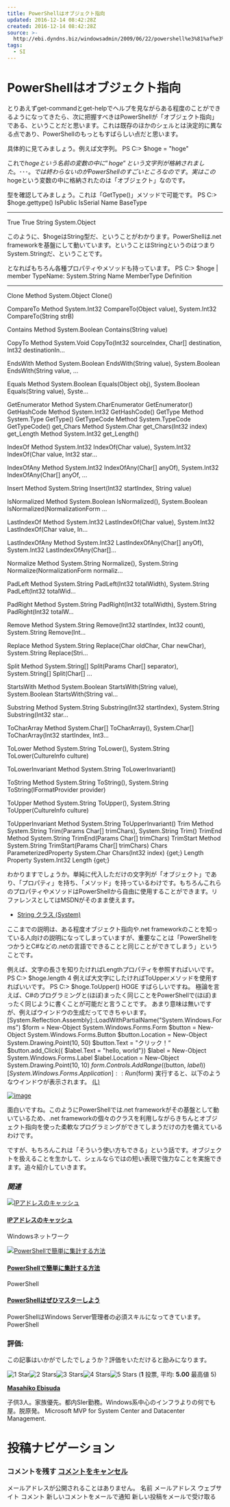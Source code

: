 ```yaml
---
title: PowerShellはオブジェクト指向
updated: 2016-12-14 08:42:28Z
created: 2016-12-14 08:42:28Z
source: >-
  http://ebi.dyndns.biz/windowsadmin/2009/06/22/powershell%e3%81%af%e3%82%aa%e3%83%96%e3%82%b8%e3%82%a7%e3%82%af%e3%83%88%e6%8c%87%e5%90%91/
tags:
  - SI
---
```


# PowerShellはオブジェクト指向

とりあえずget-commandとget-helpでヘルプを見ながらある程度のことができるようになってきたら、次に把握すべきはPowerShellが「オブジェクト指向」である、ということだと思います。これは既存のほかのシェルとは決定的に異なる点であり、PowerShellのもっともすばらしい点だと思います。

具体的に見てみましょう。例えば文字列。
PS C:\> $hoge = "hoge"

これで$hogeという名前の変数の中に”hoge”という文字列が格納されました。･･･。では終わらないのがPowerShellのすごいところなのです。実はこの$hogeという変数の中に格納されたのは「オブジェクト」なのです。

型を確認してみましょう。これは「GetType()」メソッドで可能です。
PS C:\> $hoge.gettype()
IsPublic IsSerial Name BaseType
-------- -------- ---- --------
True True String System.Object

このように、$hogeはString型だ、ということがわかります。PowerShellは.net frameworkを基盤にして動いています。ということはStringというのはつまりSystem.Stringだ、ということです。

となればもちろん各種プロパティやメソッドも持っています。
PS C:\> $hoge | member
TypeName: System.String
Name MemberType Definition
---- ---------- ----------
Clone Method System.Object Clone()

CompareTo Method System.Int32 CompareTo(Object value), System.Int32 CompareTo(String strB)

Contains Method System.Boolean Contains(String value)

CopyTo Method System.Void CopyTo(Int32 sourceIndex, Char[] destination, Int32 destinationIn...

EndsWith Method System.Boolean EndsWith(String value), System.Boolean EndsWith(String value, ...

Equals Method System.Boolean Equals(Object obj), System.Boolean Equals(String value), Syste...

GetEnumerator Method System.CharEnumerator GetEnumerator()
GetHashCode Method System.Int32 GetHashCode()
GetType Method System.Type GetType()
GetTypeCode Method System.TypeCode GetTypeCode()
get_Chars Method System.Char get_Chars(Int32 index)
get_Length Method System.Int32 get_Length()

IndexOf Method System.Int32 IndexOf(Char value), System.Int32 IndexOf(Char value, Int32 star...

IndexOfAny Method System.Int32 IndexOfAny(Char[] anyOf), System.Int32 IndexOfAny(Char[] anyOf, ...

Insert Method System.String Insert(Int32 startIndex, String value)

IsNormalized Method System.Boolean IsNormalized(), System.Boolean IsNormalized(NormalizationForm ...

LastIndexOf Method System.Int32 LastIndexOf(Char value), System.Int32 LastIndexOf(Char value, In...

LastIndexOfAny Method System.Int32 LastIndexOfAny(Char[] anyOf), System.Int32 LastIndexOfAny(Char[]...

Normalize Method System.String Normalize(), System.String Normalize(NormalizationForm normaliz...

PadLeft Method System.String PadLeft(Int32 totalWidth), System.String PadLeft(Int32 totalWid...

PadRight Method System.String PadRight(Int32 totalWidth), System.String PadRight(Int32 totalW...

Remove Method System.String Remove(Int32 startIndex, Int32 count), System.String Remove(Int...

Replace Method System.String Replace(Char oldChar, Char newChar), System.String Replace(Stri...

Split Method System.String[] Split(Params Char[] separator), System.String[] Split(Char[] ...

StartsWith Method System.Boolean StartsWith(String value), System.Boolean StartsWith(String val...

Substring Method System.String Substring(Int32 startIndex), System.String Substring(Int32 star...

ToCharArray Method System.Char[] ToCharArray(), System.Char[] ToCharArray(Int32 startIndex, Int3...

ToLower Method System.String ToLower(), System.String ToLower(CultureInfo culture)

ToLowerInvariant Method System.String ToLowerInvariant()

ToString Method System.String ToString(), System.String ToString(IFormatProvider provider)

ToUpper Method System.String ToUpper(), System.String ToUpper(CultureInfo culture)

ToUpperInvariant Method System.String ToUpperInvariant()
Trim Method System.String Trim(Params Char[] trimChars), System.String Trim()
TrimEnd Method System.String TrimEnd(Params Char[] trimChars)
TrimStart Method System.String TrimStart(Params Char[] trimChars)
Chars ParameterizedProperty System.Char Chars(Int32 index) {get;}
Length Property System.Int32 Length {get;}

わかりますでしょうか。単純に代入しただけの文字列が「オブジェクト」であり、「プロパティ」を持ち、「メソッド」を持っているわけです。もちろんこれらのプロパティやメソッドはPowerShellから自由に使用することができます。リファレンスとしてはMSDNがそのまま使えます。

- [String クラス (System)](http://msdn.microsoft.com/ja-jp/library/system.string(VS.80).aspx)

ここまでの説明は、ある程度オブジェクト指向や.net frameworkのことを知っている人向けの説明になってしまっていますが、重要なことは「PowerShellをつかうとC#などの.netの言語でできることと同じことができてしまう」ということです。

例えば、文字の長さを知りたければLengthプロパティを参照すればいいです。
PS C:\> $hoge.length
4
例えば大文字にしたければToUpperメソッドを使用すればいいです。
PS C:\> $hoge.ToUpper()
HOGE
すばらしいですね。
極論を言えば、C#のプログラミングと(ほぼ)まったく同じことをPowerShellで(ほぼ)まったく同じように書くことが可能だと言うことです。
あまり意味は無いですが、例えばウインドウの生成だってできちゃいます。
[System.Reflection.Assembly]::LoadWithPartialName("System.Windows.Forms")
$form = New-Object System.Windows.Forms.Form
$button = New-Object System.Windows.Forms.Button
$button.Location = New-Object System.Drawing.Point(10, 50)
$button.Text = "クリック！“
$button.add_Click({ $label.Text = "hello, world"})
$label = New-Object System.Windows.Forms.Label
$label.Location = New-Object System.Drawing.Point(10, 10)
$form.Controls.AddRange(($button, $label))
[System.Windows.Forms.Application]::Run($form)
実行すると、以下のようなウインドウが表示されます。
[(L)](http://i2.wp.com/ebi.dyndns.biz/pictures/PowerShell_12D4C/image.png)

[![image](../_resources/image_thumb.png)](http://i2.wp.com/ebi.dyndns.biz/pictures/PowerShell_12D4C/image.png)

面白いですね。このようにPowerShellでは.net frameworkがその基盤として動いているため、.net frameworkの個々のクラスを利用しながらきちんとオブジェクト指向を使った柔軟なプログラミングができてしまうだけの力を備えているわけです。

ですが、もちろんこれは「そういう使い方もできる」という話です。オブジェクトを扱えることを生かして、シェルならではの短い表現で強力なことを実施できます。追々紹介していきます。

### *関連*

[![IPアドレスのキャッシュ](../_resources/image_thumb-1.png)](http://ebi.dyndns.biz/windowsadmin/2009/01/20/ip%e3%82%a2%e3%83%89%e3%83%ac%e3%82%b9%e3%81%ae%e3%82%ad%e3%83%a3%e3%83%83%e3%82%b7%e3%83%a5/)

#### [IPアドレスのキャッシュ](http://ebi.dyndns.biz/windowsadmin/2009/01/20/ip%e3%82%a2%e3%83%89%e3%83%ac%e3%82%b9%e3%81%ae%e3%82%ad%e3%83%a3%e3%83%83%e3%82%b7%e3%83%a5/)

Windowsネットワーク

[![PowerShellで簡単に集計する方法](../_resources/image_thumb13.png)](http://ebi.dyndns.biz/windowsadmin/2012/02/10/powershell%e3%81%a7%e7%b0%a1%e5%8d%98%e3%81%ab%e9%9b%86%e8%a8%88%e3%81%99%e3%82%8b%e6%96%b9%e6%b3%95/)

#### [PowerShellで簡単に集計する方法](http://ebi.dyndns.biz/windowsadmin/2012/02/10/powershell%e3%81%a7%e7%b0%a1%e5%8d%98%e3%81%ab%e9%9b%86%e8%a8%88%e3%81%99%e3%82%8b%e6%96%b9%e6%b3%95/)

PowerShell

#### [PowerShellはぜひマスターしよう](http://ebi.dyndns.biz/windowsadmin/2009/03/05/powershell%e3%81%af%e3%81%9c%e3%81%b2%e3%83%9e%e3%82%b9%e3%82%bf%e3%83%bc%e3%81%97%e3%82%88%e3%81%86/)

PowerShellはWindows Server管理者の必須スキルになってきています。
PowerShell

### 評価:

この記事はいかがでしたでしょうか？評価をいただけると励みになります。

![1 Star](../_resources/rating_on.gif)![2 Stars](../_resources/rating_on.gif)![3 Stars](../_resources/rating_on.gif)![4 Stars](../_resources/rating_on.gif)![5 Stars](../_resources/rating_on.gif) (**1** 投票, 平均: **5.00** 最高値 5)

**[Masahiko Ebisuda](http://ebi.dyndns.biz/windowsadmin/author/ebi/)**

子供3人。家族優先。都内SIer勤務。Windows系中心のインフラよりの何でも屋。脱原発。 Microsoft MVP for System Center and Datacenter Management.

# 投稿ナビゲーション

### コメントを残す [コメントをキャンセル](http://ebi.dyndns.biz/windowsadmin/2009/06/22/powershell%e3%81%af%e3%82%aa%e3%83%96%e3%82%b8%e3%82%a7%e3%82%af%e3%83%88%e6%8c%87%e5%90%91/#respond)

メールアドレスが公開されることはありません。
名前
メールアドレス
ウェブサイト
コメント
 新しいコメントをメールで通知
 新しい投稿をメールで受け取る